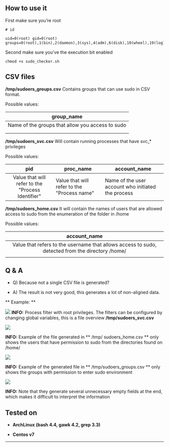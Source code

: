 
How to use it
-------






First make sure you’re root

```
# id

uid=0(root) gid=0(root) groups=0(root),1(bin),2(daemon),3(sys),4(adm),6(disk),10(wheel),19(log)

```


Second make sure you’ve the execution bit enabled


```
chmod +x sudo_checker.sh
```



CSV files
-------




**/tmp/sudoers_groups.csv** Contains groups that can use sudo in CSV format.

Possible values:

|                       group_name                       |
|:------------------------------------------------------:|
| Name of the groups that allow you access to sudo |
|                                                        |
|                                                        |



**/tmp/sudoers_svc.csv** Will contain running processes that have svc_* privileges

Possible values:

|                           pid                           |  proc_name                                        |  account_name                                               |
|:-------------------------------------------------------:|---------------------------------------------------|-------------------------------------------------------------|
| Value that will refer to the "Process Identifier" | Value that will refer to the "Process name" |  Name of the user account who initiated the process |



**/tmp/sudoers_home.csv** It will contain the names of users that are allowed access to sudo from the enumeration of the folder in /home



Possible values:



|                                                        account_name                                                       |
|:-------------------------------------------------------------------------------------------------------------------------:|
| Value that refers to the username that allows access to sudo, detected from the directory /home/ |
|                                                                                                                           |





Q & A
-------





* Q) Because not a single CSV file is generated?

* A) The result is not very good, this generates a lot of non-aligned data.





** Example: **



![](https://i.imgur.com/bukCAzu.png)
**INFO:** Process filter with root privileges. The filters can be configured by changing global variables, this is a file overview **/tmp/sudoers_svc.csv**

![](https://i.imgur.com/t7jo8LV.png)

**INFO:** Example of the file generated in ** /tmp/ sudoers_home.csv ** only shows the users that have permission to sudo from the directories found on /home/


![](https://i.imgur.com/yNApOFo.png)

**INFO:** Example of the generated file in ** /tmp/sudoers_groups.csv ** only shows the groups with permission to enter sudo environment



![](https://i.imgur.com/j3C5ztZ.png)

**INFO:** Note that they generate several unnecessary empty fields at the end, which makes it difficult to interpret the information





Tested on
-------






* **ArchLinux (bash 4.4, gawk 4.2, grep 3.3)**

* **Centos v7**


-------------


